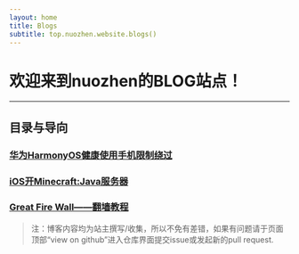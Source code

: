```yaml
---
layout: home
title: Blogs
subtitle: top.nuozhen.website.blogs()
---
```


# 欢迎来到nuozhen的BLOG站点！
***
## 目录与导向

### **[华为HarmonyOS健康使用手机限制绕过](/blogs/haros-healthy)**

### **[iOS开Minecraft:Java服务器](/iOS_mcserver/)**

### **[Great Fire Wall——翻墙教程](/GFW/)**

> 注：博客内容均为站主撰写/收集，所以不免有差错，如果有问题请于页面顶部“view on github”进入仓库界面提交issue或发起新的pull request.
